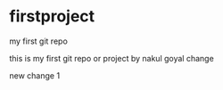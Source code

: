 # firstproject
my first git repo

this is my first git repo or project
by nakul goyal
change

new change 1


